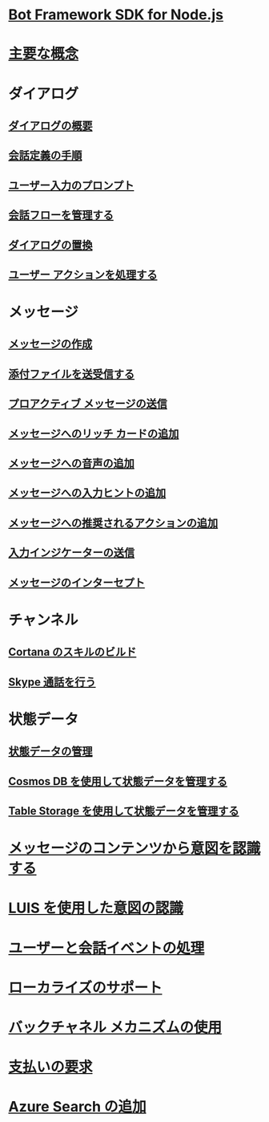 # [Bot Framework SDK for Node.js](bot-builder-nodejs-overview.md)
# [主要な概念](bot-builder-nodejs-concepts.md)
# ダイアログ
## [ダイアログの概要](bot-builder-nodejs-dialog-overview.md)
## [会話定義の手順](bot-builder-nodejs-dialog-waterfall.md)
## [ユーザー入力のプロンプト](bot-builder-nodejs-dialog-prompt.md)
## [会話フローを管理する](bot-builder-nodejs-dialog-manage-conversation-flow.md)
## [ダイアログの置換](bot-builder-nodejs-dialog-replace.md)
## [ユーザー アクションを処理する](bot-builder-nodejs-dialog-actions.md)
# メッセージ
## [メッセージの作成](bot-builder-nodejs-message-create.md) 
## [添付ファイルを送受信する](bot-builder-nodejs-send-receive-attachments.md) 
## [プロアクティブ メッセージの送信](bot-builder-nodejs-proactive-messages.md)
## [メッセージへのリッチ カードの追加](bot-builder-nodejs-send-rich-cards.md)
## [メッセージへの音声の追加](bot-builder-nodejs-text-to-speech.md)
## [メッセージへの入力ヒントの追加](bot-builder-nodejs-send-input-hints.md)
## [メッセージへの推奨されるアクションの追加](bot-builder-nodejs-send-suggested-actions.md)
## [入力インジケーターの送信](bot-builder-nodejs-send-typing-indicator.md)
## [メッセージのインターセプト](bot-builder-nodejs-intercept-messages.md)
# チャンネル
## [Cortana のスキルのビルド](bot-builder-nodejs-cortana-skill.md)
## [Skype 通話を行う](bot-builder-nodejs-conduct-audio-calls.md)
# 状態データ
## [状態データの管理](bot-builder-nodejs-state.md)
## [Cosmos DB を使用して状態データを管理する](bot-builder-nodejs-state-azure-cosmosdb.md)
## [Table Storage を使用して状態データを管理する](bot-builder-nodejs-state-azure-table-storage.md)
# [メッセージのコンテンツから意図を認識する](bot-builder-nodejs-recognize-intent-messages.md)
# [LUIS を使用した意図の認識](bot-builder-nodejs-recognize-intent-luis.md)
# [ユーザーと会話イベントの処理](bot-builder-nodejs-handle-conversation-events.md)
# [ローカライズのサポート](bot-builder-nodejs-localization.md)
# [バックチャネル メカニズムの使用](bot-builder-nodejs-backchannel.md)
# [支払いの要求](bot-builder-nodejs-request-payment.md)
# [Azure Search の追加](bot-builder-nodejs-search-azure.md)
